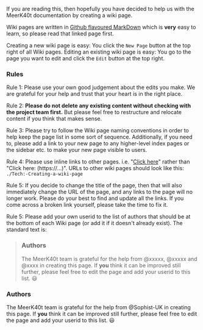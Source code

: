 If you are reading this, then hopefully you have decided to help us with the MeerK40t documentation by creating a wiki page.

Wiki pages are written in [Github flavoured MarkDown](https://github.github.com/gfm/) which is **very** easy to learn, so please read that linked page first.

Creating a new wiki page is easy: You click the `New Page` button at the top right of all Wiki pages.
Editing an existing wiki page is easy: You go to the page you want to edit and click the `Edit` button at the top right.

### Rules
Rule 1: Please use your own good judgement about the edits you make. We are grateful for your help and trust that your heart is in the right place.

Rule 2: **Please do not delete any existing content without checking with the project team first.** But please feel free to restructure and relocate content if you think that makes sense.

Rule 3: Please try to follow the Wiki page naming conventions in order to help keep the page list in some sort of sequence. Additionally, if you need to, please add a link to your new page to any higher-level index pages or the sidebar etc. to make your new page visible to users.

Rule 4: Please use inline links to other pages. i.e. "[Click here](./)" rather than "Click here: (https://...)". URLs to other wiki pages should look like this: `./Tech:-Creating-a-wiki-page`

Rule 5: If you decide to change the title of the page, then that will also immediately change the URL of the page, and any links to the page will no longer work. Please do your best to find and update all the links. If you come across a broken link yourself, please take the time to fix it.

Rule 5: Please add your own userid to the list of authors that should be at the bottom of each Wiki page (or add it if it doesn't already exist). The standard text is:

> ### Authors
> The MeerK40t team is grateful for the help from @xxxxx, @xxxxx and @xxxx in creating this page. If **you** think it can be improved still further, please feel free to edit the page and add your userid to this list. 😃 

### Authors
The MeerK40t team is grateful for the help from @Sophist-UK in creating this page. If **you** think it can be improved still further, please feel free to edit the page and add your userid to this list. 😃